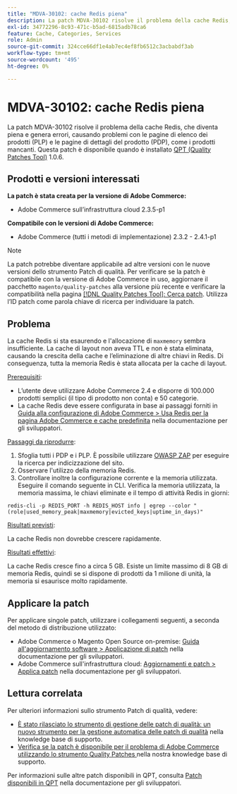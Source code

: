 ```yaml
---
title: "MDVA-30102: cache Redis piena"
description: La patch MDVA-30102 risolve il problema della cache Redis, che diventa piena e genera errori, causando problemi con le pagine di elenco dei prodotti (PLP) e le pagine di dettagli del prodotto (PDP), come i prodotti mancanti. Questa patch è disponibile quando è installato [Quality Patches Tool (QPT)](https://devdocs.magento.com/guides/v2.4/comp-mgr/patching.html#mqp) 1.0.6.
exl-id: 34772296-8c93-471c-b5ad-6815adb78ca6
feature: Cache, Categories, Services
role: Admin
source-git-commit: 324cce66df1e4ab7ec4ef8fb6512c3acbabdf3ab
workflow-type: tm+mt
source-wordcount: '495'
ht-degree: 0%

---
```


# MDVA-30102: cache Redis piena

La patch MDVA-30102 risolve il problema della cache Redis, che diventa piena e genera errori, causando problemi con le pagine di elenco dei prodotti (PLP) e le pagine di dettagli del prodotto (PDP), come i prodotti mancanti. Questa patch è disponibile quando è installato [QPT (Quality Patches Tool)](https://devdocs.magento.com/guides/v2.4/comp-mgr/patching.html#mqp) 1.0.6.

## Prodotti e versioni interessati

**La patch è stata creata per la versione di Adobe Commerce:**

* Adobe Commerce sull’infrastruttura cloud 2.3.5-p1

**Compatibile con le versioni di Adobe Commerce:**

* Adobe Commerce (tutti i metodi di implementazione) 2.3.2 - 2.4.1-p1

>[!NOTE]
>
>La patch potrebbe diventare applicabile ad altre versioni con le nuove versioni dello strumento Patch di qualità. Per verificare se la patch è compatibile con la versione di Adobe Commerce in uso, aggiornare il pacchetto `magento/quality-patches` alla versione più recente e verificare la compatibilità nella pagina [[!DNL Quality Patches Tool]: Cerca patch](https://devdocs.magento.com/quality-patches/tool.html#patch-grid). Utilizza l’ID patch come parola chiave di ricerca per individuare la patch.

## Problema

La cache Redis si sta esaurendo e l&#39;allocazione di `maxmemory` sembra insufficiente. La cache di layout non aveva TTL e non è stata eliminata, causando la crescita della cache e l’eliminazione di altre chiavi in Redis. Di conseguenza, tutta la memoria Redis è stata allocata per la cache di layout.

<u>Prerequisiti</u>:

* L’utente deve utilizzare Adobe Commerce 2.4 e disporre di 100.000 prodotti semplici (il tipo di prodotto non conta) e 50 categorie.
* La cache Redis deve essere configurata in base ai passaggi forniti in [Guida alla configurazione di Adobe Commerce > Usa Redis per la pagina Adobe Commerce e cache predefinita](https://devdocs.magento.com/guides/v2.4/config-guide/redis/redis-pg-cache.html#example-command) nella documentazione per gli sviluppatori.

<u>Passaggi da riprodurre</u>:

1. Sfoglia tutti i PDP e i PLP. È possibile utilizzare [OWASP ZAP](https://www.zaproxy.org/) per eseguire la ricerca per indicizzazione del sito.
1. Osservare l&#39;utilizzo della memoria Redis.
1. Controllare inoltre la configurazione corrente e la memoria utilizzata. Eseguire il comando seguente in CLI. Verifica la memoria utilizzata, la memoria massima, le chiavi eliminate e il tempo di attività Redis in giorni:

```
redis-cli -p REDIS_PORT -h REDIS_HOST info | egrep --color "(role|used_memory_peak|maxmemory|evicted_keys|uptime_in_days)"
```

<u>Risultati previsti</u>:

La cache Redis non dovrebbe crescere rapidamente.

<u>Risultati effettivi</u>:

La cache Redis cresce fino a circa 5 GB. Esiste un limite massimo di 8 GB di memoria Redis, quindi se si dispone di prodotti da 1 milione di unità, la memoria si esaurisce molto rapidamente.

## Applicare la patch

Per applicare singole patch, utilizzare i collegamenti seguenti, a seconda del metodo di distribuzione utilizzato:

* Adobe Commerce o Magento Open Source on-premise: [Guida all&#39;aggiornamento software > Applicazione di patch](https://devdocs.magento.com/guides/v2.4/comp-mgr/patching/mqp.html) nella documentazione per gli sviluppatori.
* Adobe Commerce sull&#39;infrastruttura cloud: [Aggiornamenti e patch > Applica patch](https://devdocs.magento.com/cloud/project/project-patch.html) nella documentazione per gli sviluppatori.

## Lettura correlata

Per ulteriori informazioni sullo strumento Patch di qualità, vedere:

* [È stato rilasciato lo strumento di gestione delle patch di qualità: un nuovo strumento per la gestione automatica delle patch di qualità](/help/announcements/adobe-commerce-announcements/magento-quality-patches-released-new-tool-to-self-serve-quality-patches.md) nella knowledge base di supporto.
* [Verifica se la patch è disponibile per il problema di Adobe Commerce utilizzando lo strumento Quality Patches ](/help/support-tools/patches-available-in-qpt-tool/check-patch-for-magento-issue-with-magento-quality-patches.md) nella nostra knowledge base di supporto.

Per informazioni sulle altre patch disponibili in QPT, consulta [Patch disponibili in QPT](https://devdocs.magento.com/quality-patches/tool.html#patch-grid) nella documentazione per gli sviluppatori.
